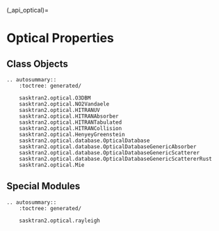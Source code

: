 
(_api_optical)=
# Optical Properties

## Class Objects

```{eval-rst}
.. autosummary::
    :toctree: generated/

    sasktran2.optical.O3DBM
    sasktran2.optical.NO2Vandaele
    sasktran2.optical.HITRANUV
    sasktran2.optical.HITRANAbsorber
    sasktran2.optical.HITRANTabulated
    sasktran2.optical.HITRANCollision
    sasktran2.optical.HenyeyGreenstein
    sasktran2.optical.database.OpticalDatabase
    sasktran2.optical.database.OpticalDatabaseGenericAbsorber
    sasktran2.optical.database.OpticalDatabaseGenericScatterer
    sasktran2.optical.database.OpticalDatabaseGenericScattererRust
    sasktran2.optical.Mie
```

## Special Modules

```{eval-rst}
.. autosummary::
    :toctree: generated/

    sasktran2.optical.rayleigh
```
